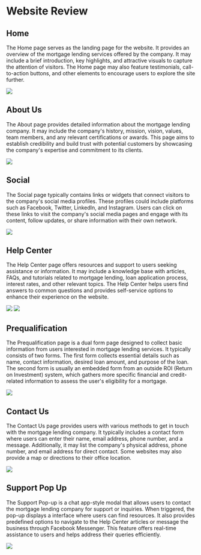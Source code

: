 # Website Review

## Home

The Home page serves as the landing page for the website. It provides an overview of the mortgage lending services offered by the company. It may include a brief introduction, key highlights, and attractive visuals to capture the attention of visitors. The Home page may also feature testimonials, call-to-action buttons, and other elements to encourage users to explore the site further.

<img src="/img/website/Home.png"></img>

## About Us

The About page provides detailed information about the mortgage lending company. It may include the company's history, mission, vision, values, team members, and any relevant certifications or awards. This page aims to establish credibility and build trust with potential customers by showcasing the company's expertise and commitment to its clients.

<img src="/img/website/About.png"></img>

## Social

The Social page typically contains links or widgets that connect visitors to the company's social media profiles. These profiles could include platforms such as Facebook, Twitter, LinkedIn, and Instagram. Users can click on these links to visit the company's social media pages and engage with its content, follow updates, or share information with their own network.

<img src="/img/website/Socials.png"></img>

## Help Center

The Help Center page offers resources and support to users seeking assistance or information. It may include a knowledge base with articles, FAQs, and tutorials related to mortgage lending, loan application process, interest rates, and other relevant topics. The Help Center helps users find answers to common questions and provides self-service options to enhance their experience on the website.

<img src="/img/website/HelpCenter.png"></img>
<img src="/img/website/HelpDetails.png"></img>

## Prequalification

The Prequalification page is a dual form page designed to collect basic information from users interested in mortgage lending services. It typically consists of two forms. The first form collects essential details such as name, contact information, desired loan amount, and purpose of the loan. The second form is usually an embedded form from an outside ROI (Return on Investment) system, which gathers more specific financial and credit-related information to assess the user's eligibility for a mortgage.

<img src="/img/website/prequal.png"></img>

## Contact Us

The Contact Us page provides users with various methods to get in touch with the mortgage lending company. It typically includes a contact form where users can enter their name, email address, phone number, and a message. Additionally, it may list the company's physical address, phone number, and email address for direct contact. Some websites may also provide a map or directions to their office location.


<img src="/img/website/Contact.png"></img>

## Support Pop Up

The Support Pop-up is a chat app-style modal that allows users to contact the mortgage lending company for support or inquiries. When triggered, the pop-up displays a interface where users can find resources. It also provides predefined options to navigate to the Help Center articles or message the business through Facebook Messenger. This feature offers real-time assistance to users and helps address their queries efficiently.


<img src="/img/website/support.jpg"></img>
